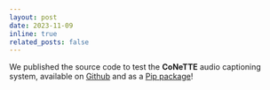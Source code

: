 ```yaml
---
layout: post
date: 2023-11-09
inline: true
related_posts: false
---
```


We published the source code to test the **CoNeTTE** audio captioning system, available on [Github](https://github.com/Labbeti/conette-audio-captioning) and as a [Pip package](https://pypi.org/project/conette/)!
